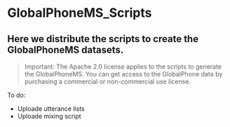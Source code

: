 # GlobalPhoneMS_Scripts
## Here we distribute the scripts to create the GlobalPhoneMS datasets.

> Important: The Apache 2.0 license applies to the scripts to generate the GlobalPhoneMS. You can get access to the GlobalPhone data by purchasing a commercial or non-commercial use license.


To do:

- Uploade utterance lists
- Uploade mixing script
